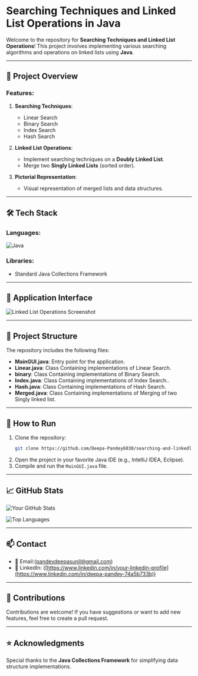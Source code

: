 # Searching Techniques and Linked List Operations in Java

Welcome to the repository for **Searching Techniques and Linked List Operations**! This project involves implementing various searching algorithms and operations on linked lists using **Java**.

---

## 🚀 Project Overview
### Features:
1. **Searching Techniques**:
   - Linear Search
   - Binary Search
   - Index Search
   - Hash Search

2. **Linked List Operations**:
   - Implement searching techniques on a **Doubly Linked List**.
   - Merge two **Singly Linked Lists** (sorted order).

3. **Pictorial Representation**:
   - Visual representation of merged lists and data structures.

---

## 🛠️ Tech Stack
### Languages:
![Java](https://img.shields.io/badge/Java-ED8B00?style=for-the-badge&logo=java&logoColor=white)

### Libraries:
- Standard Java Collections Framework

---

## 🎨 Application Interface
![Linked List Operations Screenshot](https://via.placeholder.com/800x400.png?text=Linked+List+Operations+Screenshot)

---

## 📂 Project Structure
The repository includes the following files:
- **MainGUI.java**: Entry point for the application.
- **Linear.java**: Class Containing implementations of Linear Search.
- **binary**: Class Containing implementations of Binary Search.
- **Index.java**: Class Containing implementations of Index Search..
- **Hash.java**: Class Containing implementations of Hash Search.
- **Merged.java**: Class Containing implementations of Merging of two Singly linked list.
---

## 🧰 How to Run
1. Clone the repository:
   ```bash
   git clone https://github.com/Deepa-Pandey6030/searching-and-linkedlist.git
   ```
2. Open the project in your favorite Java IDE (e.g., IntelliJ IDEA, Eclipse).
3. Compile and run the `MainGUI.java` file.

---

## 📈 GitHub Stats
![Your GitHub Stats](https://github-readme-stats.vercel.app/api?username=your-username&show_icons=true&theme=radical)

![Top Languages](https://github-readme-stats.vercel.app/api/top-langs/?username=your-username&layout=compact&theme=radical)

---

## 📫 Contact
- 📧 Email:(pandeydeepasunil@gmail.com)
- 💼 LinkedIn: ([https://www.linkedin.com/in/your-linkedin-profile](https://www.linkedin.com/in/deepa-pandey-74a5b733b))

---

## 🤝 Contributions
Contributions are welcome! If you have suggestions or want to add new features, feel free to create a pull request.

---

## ⭐ Acknowledgments
Special thanks to the **Java Collections Framework** for simplifying data structure implementations.

